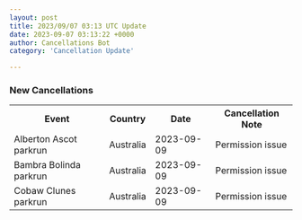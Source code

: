 ```yaml
---
layout: post
title: 2023/09/07 03:13 UTC Update
date: 2023-09-07 03:13:22 +0000
author: Cancellations Bot
category: 'Cancellation Update'

---
```


<h3>New Cancellations</h3>
<div class='hscrollable'>
<table style='width: 100%'>
    <tr>
        <th>Event</th>
        <th>Country</th>
        <th>Date</th>
        <th>Cancellation Note</th>
    </tr>
    <tr>
        <td>Alberton Ascot parkrun</td>
        <td>Australia</td>
        <td>2023-09-09</td>
        <td>Permission issue</td>
    </tr>
    <tr>
        <td>Bambra Bolinda parkrun</td>
        <td>Australia</td>
        <td>2023-09-09</td>
        <td>Permission issue</td>
    </tr>
    <tr>
        <td>Cobaw Clunes parkrun</td>
        <td>Australia</td>
        <td>2023-09-09</td>
        <td>Permission issue</td>
    </tr>
</table>
</div>
